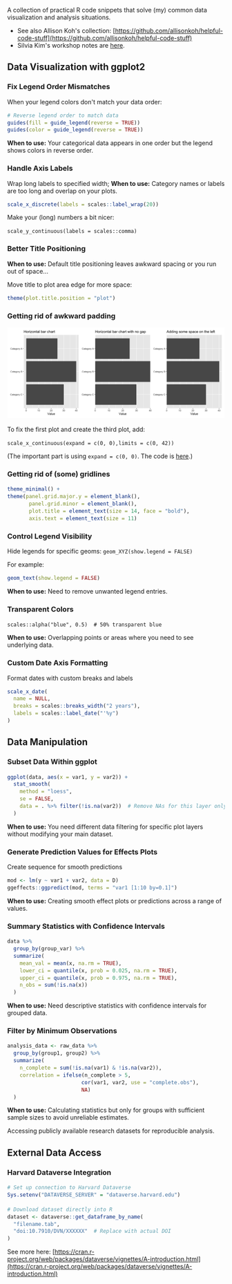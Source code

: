 A collection of practical R code snippets that solve (my) common data visualization and analysis situations.

* See also Allison Koh's collection: [https://github.com/allisonkoh/helpful-code-stuff](https://github.com/allisonkoh/helpful-code-stuff)
* Silvia Kim's workshop notes are [here](https://sysilviakim.com/learningR/).

## Data Visualization with ggplot2

### Fix Legend Order Mismatches
When your legend colors don't match your data order:
```r
# Reverse legend order to match data
guides(fill = guide_legend(reverse = TRUE))
guides(color = guide_legend(reverse = TRUE))
```
**When to use:** Your categorical data appears in one order but the legend shows colors in reverse order.

### Handle Axis Labels

Wrap long labels to specified width; **When to use:** Category names or labels are too long and overlap on your plots.

```r
scale_x_discrete(labels = scales::label_wrap(20))
```

Make your (long) numbers a bit nicer:

`scale_y_continuous(labels = scales::comma)`

### Better Title Positioning

**When to use:** Default title positioning leaves awkward spacing or you run out of space...

Move title to plot area edge for more space:

```r
theme(plot.title.position = "plot")
```

### Getting rid of awkward padding

![padding example](fig/bar-graph-padding.png)

To fix the first plot and create the third plot, add:

`scale_x_continuous(expand = c(0, 0),limits = c(0, 42))`

(The important part is using `expand = c(0, 0)`. The code is [here](https://gist.github.com/zilinskyjan/d359158163621c4b744588ee1bc73f93).)

### Getting rid of (some) gridlines

```r
theme_minimal() +
theme(panel.grid.major.y = element_blank(),
       panel.grid.minor = element_blank(),
       plot.title = element_text(size = 14, face = "bold"),
       axis.text = element_text(size = 11)
```

### Control Legend Visibility

Hide legends for specific geoms: `geom_XYZ(show.legend = FALSE)`

For example:

```r
geom_text(show.legend = FALSE)
```

**When to use:** Need to remove unwanted legend entries.

### Transparent Colors

`scales::alpha("blue", 0.5)  # 50% transparent blue`

**When to use:** Overlapping points or areas where you need to see underlying data.

### Custom Date Axis Formatting

Format dates with custom breaks and labels

```r
scale_x_date(
  name = NULL,  
  breaks = scales::breaks_width("2 years"),
  labels = scales::label_date("'%y") 
)
```

## Data Manipulation

### Subset Data Within ggplot
```r
ggplot(data, aes(x = var1, y = var2)) +
  stat_smooth(
    method = "loess",
    se = FALSE,
    data = . %>% filter(!is.na(var2))  # Remove NAs for this layer only
  )
```
**When to use:** You need different data filtering for specific plot layers without modifying your main dataset.

### Generate Prediction Values for Effects Plots

Create sequence for smooth predictions

```r
mod <- lm(y ~ var1 + var2, data = D)
ggeffects::ggpredict(mod, terms = "var1 [1:10 by=0.1]")
```

**When to use:** Creating smooth effect plots or predictions across a range of values.

### Summary Statistics with Confidence Intervals
```r
data %>%
  group_by(group_var) %>%
  summarize(
    mean_val = mean(x, na.rm = TRUE),
    lower_ci = quantile(x, prob = 0.025, na.rm = TRUE),
    upper_ci = quantile(x, prob = 0.975, na.rm = TRUE),
    n_obs = sum(!is.na(x))
  )
```
**When to use:** Need descriptive statistics with confidence intervals for grouped data.

### Filter by Minimum Observations
```r
analysis_data <- raw_data %>%
  group_by(group1, group2) %>%
  summarize(
    n_complete = sum(!is.na(var1) & !is.na(var2)),
    correlation = ifelse(n_complete > 5, 
                        cor(var1, var2, use = "complete.obs"), 
                        NA)
  )
```
**When to use:** Calculating statistics but only for groups with sufficient sample sizes to avoid unreliable estimates.

Accessing publicly available research datasets for reproducible analysis.

## External Data Access

### Harvard Dataverse Integration
```r
# Set up connection to Harvard Dataverse
Sys.setenv("DATAVERSE_SERVER" = "dataverse.harvard.edu")

# Download dataset directly into R
dataset <- dataverse::get_dataframe_by_name(
  "filename.tab",
  "doi:10.7910/DVN/XXXXXX"  # Replace with actual DOI
)
```

See more here: [https://cran.r-project.org/web/packages/dataverse/vignettes/A-introduction.html](https://cran.r-project.org/web/packages/dataverse/vignettes/A-introduction.html)
